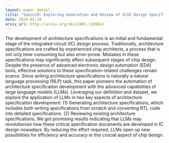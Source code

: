 ```yaml
---
layout: paper_detail
title: "SpecLLM: Exploring Generation and Review of VLSI Design Specification with Large Language Model"
date: 2024-01-24
arxiv_url: http://arxiv.org/abs/2401.13266v1
---
```


The development of architecture specifications is an initial and fundamental stage of the integrated circuit (IC) design process. Traditionally, architecture specifications are crafted by experienced chip architects, a process that is not only time-consuming but also error-prone. Mistakes in these specifications may significantly affect subsequent stages of chip design. Despite the presence of advanced electronic design automation (EDA) tools, effective solutions to these specification-related challenges remain scarce. Since writing architecture specifications is naturally a natural language processing (NLP) task, this paper pioneers the automation of architecture specification development with the advanced capabilities of large language models (LLMs). Leveraging our definition and dataset, we explore the application of LLMs in two key aspects of architecture specification development: (1) Generating architecture specifications, which includes both writing specifications from scratch and converting RTL code into detailed specifications. (2) Reviewing existing architecture specifications. We got promising results indicating that LLMs may revolutionize how these critical specification documents are developed in IC design nowadays. By reducing the effort required, LLMs open up new possibilities for efficiency and accuracy in this crucial aspect of chip design.
